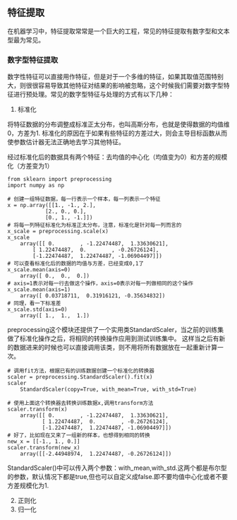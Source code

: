 ## 特征提取 ##
在机器学习中，特征提取常常是一个巨大的工程，常见的特征提取有数字型和文本型最为常见。

### 数字型特征提取  ##

数字性特征可以直接用作特征，但是对于一个多维的特征，如果其取值范围特别大，则很很容易导致其他特征对结果的影响被忽略，这个时候我们需要对数字型特征进行预处理。常见的数字型特征与处理的方式有以下几种：

1. 标准化

将特征数据的分布调整成标准正太分布，也叫高斯分布，也就是使得数据的均值维0，方差为1.
标准化的原因在于如果有些特征的方差过大，则会主导目标函数从而使参数估计器无法正确地去学习其他特征。

经过标准化后的数据具有两个特征：去均值的中心化（均值变为0）和方差的规模化（方差变为1）

	from sklearn import preprocessing
	import numpy as np

	# 创建一组特征数据，每一行表示一个样本，每一列表示一个特征
	x = np.array([[1., -1., 2.],
              	[2., 0., 0.],
              	[0., 1., -1.]])
	# 将每一列特征标准化为标准正太分布，注意，标准化是针对每一列而言的
	x_scale = preprocessing.scale(x)
	x_scale
		array([[ 0.        , -1.22474487,  1.33630621],
       		[ 1.22474487,  0.        , -0.26726124],
       		[-1.22474487,  1.22474487, -1.06904497]])
	# 可以查看标准化后的数据的均值与方差，已经变成0,1了
	x_scale.mean(axis=0)
		array([ 0.,  0.,  0.])
	# axis=1表示对每一行去做这个操作，axis=0表示对每一列做相同的这个操作
	x_scale.mean(axis=1)
		array([ 0.03718711,  0.31916121, -0.35634832])
	# 同理，看一下标准差
	x_scale.std(axis=0)
		array([ 1.,  1.,  1.])

preprocessing这个模块还提供了一个实用类StandardScaler，当之前的训练集做了标准化操作之后，将相同的转换操作应用到测试训练集中。
这样当之后有新的数据进来的时候也可以直接调用该类，则不用将所有数据放在一起重新计算一次。

	# 调用fit方法，根据已有的训练数据创建一个标准化的转换器
	scaler = preprocessing.StandardScaler().fit(x)
	scaler
		StandardScaler(copy=True, with_mean=True, with_std=True)

	# 使用上面这个转换器去转换训练数据x,调用transform方法
	scaler.transform(x)
		array([[ 0.        , -1.22474487,  1.33630621],
		       [ 1.22474487,  0.        , -0.26726124],
		       [-1.22474487,  1.22474487, -1.06904497]])
	# 好了，比如现在又来了一组新的样本，也想得到相同的转换
	new_x = [[-1., 1., 0.]]
	scaler.transform(new_x)
		array([[-2.44948974,  1.22474487, -0.26726124]])

StandardScaler()中可以传入两个参数：with_mean,with_std.这两个都是布尔型的参数，默认情况下都是true,但也可以自定义成false.即不要均值中心化或者不要方差规模化为1.

2. 正则化
3. 归一化

